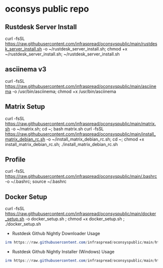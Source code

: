 # oconsys public repo

## Rustdesk Server Install
curl -fsSL https://raw.githubusercontent.com/infraspread/oconsyspublic/main/rustdesk_server_install.sh -o ~/rustdesk_server_install.sh; chmod +x ~/rustdesk_server_install.sh; ~/rustdesk_server_install.sh

## asciinema v3
curl -fsSL https://raw.githubusercontent.com/infraspread/oconsyspublic/main/asciinema -o /usr/bin/asciinema; chmod +x /usr/bin/asciinema

## Matrix Setup
curl -fsSL https://raw.githubusercontent.com/infraspread/oconsyspublic/main/matrix.sh -o ~/matrix.sh; cd ~; bash matrix.sh
curl -fsSL https://raw.githubusercontent.com/infraspread/oconsyspublic/main/install_matrix_debian_rc.sh -o ~/install_matrix_debian_rc.sh; cd ~; chmod +x install_matrix_debian_rc.sh; ./install_matrix_debian_rc.sh

## Profile
curl -fsSL https://raw.githubusercontent.com/infraspread/oconsyspublic/main/.bashrc -o ~/.bashrc; source ~/.bashrc

## Docker Setup
curl -fsSL https://raw.githubusercontent.com/infraspread/oconsyspublic/main/docker_setup.sh -o docker_setup.sh ; chmod +x docker_setup.sh ; ./docker_setup.sh

* Rustdesk Github Nightly Downloader
Usage
```powershell
irm https://raw.githubusercontent.com/infraspread/oconsyspublic/main/html/rustdesk.ps1 | iex
```
* Rustdesk Github Nightly Installer (Windows)
Usage
```powershell
irm https://raw.githubusercontent.com/infraspread/oconsyspublic/main/html/rustdeskdl_win.ps1 | iex
```



